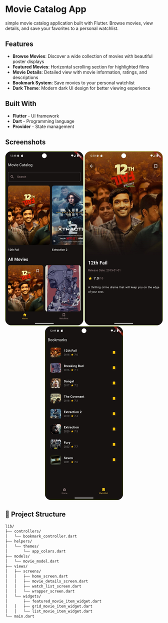 #  Movie Catalog App

 simple movie catalog application built with Flutter. Browse movies, view details, and save your favorites to a personal watchlist.

##  Features

- **Browse Movies**: Discover a wide collection of movies with beautiful poster displays
- **Featured Movies**: Horizontal scrolling section for highlighted films
- **Movie Details**: Detailed view with movie information, ratings, and descriptions
- **Bookmark System**: Save movies to your personal watchlist
- **Dark Theme**: Modern dark UI design for better viewing experience

##  Built With

- **Flutter** - UI framework
- **Dart** - Programming language
- **Provider** - State management

##  Screenshots

<div align="center">
  <img src="screenshots/Home_Screen.jpeg" width="250" alt="Home Screen"/>
  <img src="screenshots/Detailed_Screen.jpeg" width="250" alt="Movie Details"/>
  <img src="screenshots/Bookmarked_Screen.jpeg" width="250" alt="Watchlist"/>
</div>

## 📁 Project Structure

```
lib/
├── controllers/
│   └── bookmark_controller.dart
├── helpers/
│   └── themes/
│       └── app_colors.dart
├── models/
│   └── movie_model.dart
├── views/
│   ├── screens/
│   │   ├── home_screen.dart
│   │   ├── movie_details_screen.dart
│   │   ├── watch_list_screen.dart
│   │   └── wrapper_screen.dart
│   └── widgets/
│       ├── featured_movie_item_widget.dart
│   │   ├── grid_movie_item_widget.dart
│   │   └── list_movie_item_widget.dart
└── main.dart
```
